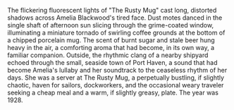 The flickering fluorescent lights of "The Rusty Mug" cast long, distorted shadows across Amelia Blackwood's tired face.  Dust motes danced in the single shaft of afternoon sun slicing through the grime-coated window, illuminating a miniature tornado of swirling coffee grounds at the bottom of a chipped porcelain mug.  The scent of burnt sugar and stale beer hung heavy in the air, a comforting aroma that had become, in its own way, a familiar companion.  Outside, the rhythmic clang of a nearby shipyard echoed through the small, seaside town of Port Haven, a sound that had become Amelia's lullaby and her soundtrack to the ceaseless rhythm of her days.  She was a server at The Rusty Mug, a perpetually bustling, if slightly chaotic, haven for sailors, dockworkers, and the occasional weary traveler seeking a cheap meal and a warm, if slightly greasy, plate.  The year was 1928.

